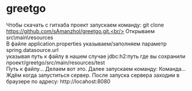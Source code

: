 # greetgo
Чтобы скачать с гитхаба проект запускаем команду: git clone https://github.com/sAmanzhol/greetgo.git.<br/>
Открываем src\main\resources<br/>
В файле application.properties указываем/заполняем параметр spring.datasource.url<br/>
указывая путь к файлу в нашем случае jdbc:h2:путь где вы сохранили проект/greetgo/src/main/resources/test<br/> 
Путь к файлу...
Делаем вот это. Далее запускаем команду:
Команда...
Ждём когда запуститься сервер. После запуска сервера заходим в браузере по адресу:
http://locahost:8080
